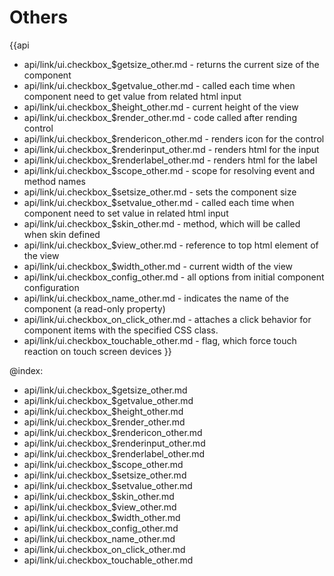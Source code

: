 Others
=======

{{api
- api/link/ui.checkbox_$getsize_other.md - returns the current size of the component
- api/link/ui.checkbox_$getvalue_other.md - called each time when component need to get value from related html input
- api/link/ui.checkbox_$height_other.md - current height of the view
- api/link/ui.checkbox_$render_other.md - code called after rending control
- api/link/ui.checkbox_$rendericon_other.md - renders icon for the control
- api/link/ui.checkbox_$renderinput_other.md - renders html for the input
- api/link/ui.checkbox_$renderlabel_other.md - renders html for the label
- api/link/ui.checkbox_$scope_other.md - scope for resolving event and method names
- api/link/ui.checkbox_$setsize_other.md - sets the component size
- api/link/ui.checkbox_$setvalue_other.md - called each time when component need to set value in related html input
- api/link/ui.checkbox_$skin_other.md - method, which will be called when skin defined
- api/link/ui.checkbox_$view_other.md - reference to top html element of the view
- api/link/ui.checkbox_$width_other.md - current width of the view
- api/link/ui.checkbox_config_other.md - all options from initial component configuration
- api/link/ui.checkbox_name_other.md - indicates the name of the component (a read-only property)
- api/link/ui.checkbox_on_click_other.md - attaches a click behavior for component items with the specified CSS class.
- api/link/ui.checkbox_touchable_other.md - flag, which force touch reaction on touch screen devices
}}

@index:
- api/link/ui.checkbox_$getsize_other.md
- api/link/ui.checkbox_$getvalue_other.md
- api/link/ui.checkbox_$height_other.md
- api/link/ui.checkbox_$render_other.md
- api/link/ui.checkbox_$rendericon_other.md
- api/link/ui.checkbox_$renderinput_other.md
- api/link/ui.checkbox_$renderlabel_other.md
- api/link/ui.checkbox_$scope_other.md
- api/link/ui.checkbox_$setsize_other.md
- api/link/ui.checkbox_$setvalue_other.md
- api/link/ui.checkbox_$skin_other.md
- api/link/ui.checkbox_$view_other.md
- api/link/ui.checkbox_$width_other.md
- api/link/ui.checkbox_config_other.md
- api/link/ui.checkbox_name_other.md
- api/link/ui.checkbox_on_click_other.md
- api/link/ui.checkbox_touchable_other.md


